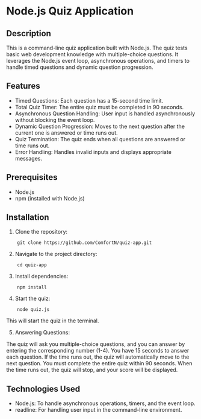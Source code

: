 # Node.js Quiz Application


## Description

This is a command-line quiz application built with Node.js. The quiz tests basic web development knowledge with multiple-choice questions. It leverages the Node.js event loop, asynchronous operations, and timers to handle timed questions and dynamic question progression.


## Features

* Timed Questions: Each question has a 15-second time limit.
* Total Quiz Timer: The entire quiz must be completed in 90 seconds.
* Asynchronous Question Handling: User input is handled asynchronously without blocking the event loop.
* Dynamic Question Progression: Moves to the next question after the current one is answered or time runs out.
* Quiz Termination: The quiz ends when all questions are answered or time runs out.
* Error Handling: Handles invalid inputs and displays appropriate messages.


## Prerequisites

* Node.js
* npm (installed with Node.js)


## Installation

1. Clone the repository:

```
    git clone https://github.com/ComfortN/quiz-app.git
```

2. Navigate to the project directory:

```
    cd quiz-app
```

3. Install dependencies:

```
    npm install
```

4. Start the quiz:

```
    node quiz.js
```
This will start the quiz in the terminal.

5. Answering Questions:

The quiz will ask you multiple-choice questions, and you can answer by entering the corresponding number (1-4).
You have 15 seconds to answer each question. If the time runs out, the quiz will automatically move to the next question.
You must complete the entire quiz within 90 seconds. When the time runs out, the quiz will stop, and your score will be displayed.


## Technologies Used

* Node.js: To handle asynchronous operations, timers, and the event loop.
* readline: For handling user input in the command-line environment.